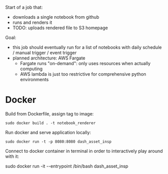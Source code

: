 Start of a job that:

- downloads a single notebook from github
- runs and renders it
- TODO: uploads rendered file to S3 homepage

Goal:
- this job should eventually run for a list of notebooks with daily
  schedule / manual trigger / event trigger
- planned architecture: AWS Fargate
	- Fargate runs "on-demand": only uses resources when actually
     computing
	- AWS lambda is just too restrictive for comprehensive python
     environments


# Docker

Build from Dockerfile, assign tag to image:

```
sudo docker build . -t notebook_renderer
```


Run docker and serve application locally:
```
sudo docker run -t -p 8080:8080 dash_asset_insp
```

Connect to docker container in terminal in order to interactively
play around with it:

sudo docker run -it --entrypoint /bin/bash dash_asset_insp

